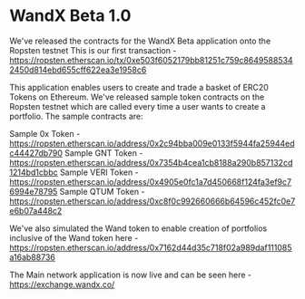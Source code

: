 # WandX Beta 1.0
We've released the contracts for the WandX Beta application onto the Ropsten testnet This is our first transaction - https://ropsten.etherscan.io/tx/0xe503f6052179bb81251c759c86495885342450d814ebd655cff622ea3e1958c6

This application enables users to create and trade a basket of ERC20 Tokens on Ethereum. We've released sample token contracts on the Ropsten testnet which are called every time a user wants to create a portfolio. The sample contracts are:

Sample 0x Token - https://ropsten.etherscan.io/address/0x2c94bba009e0133f5944fa25944edc44427db790
Sample GNT Token - https://ropsten.etherscan.io/address/0x7354b4cea1cb8188a290b857132cd1214bd1cbbc
Sample VERI Token - https://ropsten.etherscan.io/address/0x4905e0fc1a7d450668f124fa3ef9c76994e78795
Sample QTUM Token - https://ropsten.etherscan.io/address/0xc8f0c992660666b64596c452fc0e7e6b07a448c2

We've also simulated the Wand token to enable creation of portfolios inclusive of the Wand token here - https://ropsten.etherscan.io/address/0x7162d44d35c718f02a989daf111085a16ab88736

The Main network application is now live and can be seen here - https://exchange.wandx.co/


